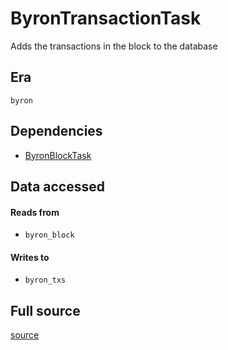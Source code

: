 # ByronTransactionTask
Adds the transactions in the block to the database

## Era
` byron `

## Dependencies

   * [ByronBlockTask](./ByronBlockTask)


## Data accessed
#### Reads from

   * ` byron_block `


#### Writes to

   * ` byron_txs `


## Full source
[source](https://github.com/dcSpark/carp/tree/main/indexer/tasks/src/byron/byron_txs.rs)

